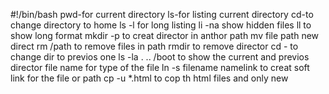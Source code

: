 #!/bin/bash
pwd-for current directory ls-for listing current directory  cd-to change directory to home ls -l for long listing li -na show hidden files ll to show long format mkdir -p to creat director in anthor path  mv file path new direct  rm /path to remove files in path rmdir to remove director cd -  to change dir to previos one    ls -la . .. /boot to show the current and previos director file name for type of the file ln  -s filename namelink  to creat soft link for the file or path  cp -u *.html to cop th html files and only new
